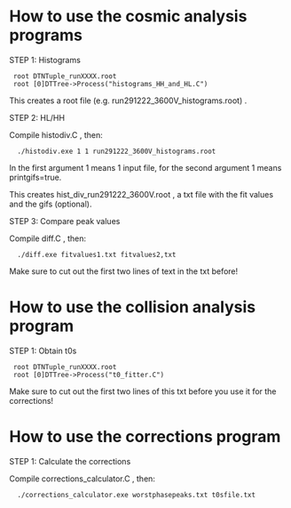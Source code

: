 How to use the cosmic analysis programs
==============
STEP 1: Histograms

     root DTNTuple_runXXXX.root
     root [0]DTTree->Process("histograms_HH_and_HL.C") 
     
This creates a root file (e.g. run291222_3600V_histograms.root) .

STEP 2: HL/HH

Compile histodiv.C , then:

      ./histodiv.exe 1 1 run291222_3600V_histograms.root
      
In the first argument 1 means 1 input file, for the second argument 1 means printgifs=true.

This creates hist_div_run291222_3600V.root , a txt file with the fit values and the gifs (optional).

STEP 3: Compare peak values

Compile diff.C , then:

      ./diff.exe fitvalues1.txt fitvalues2,txt
Make sure to cut out the first two lines of text in the txt before!

How to use the collision analysis program
==============
STEP 1: Obtain t0s

     root DTNTuple_runXXXX.root
     root [0]DTTree->Process("t0_fitter.C") 
Make sure to cut out the first two lines of this txt before you use it for the corrections!

How to use the corrections program
==============
STEP 1: Calculate the corrections

Compile corrections_calculator.C , then:

      ./corrections_calculator.exe worstphasepeaks.txt t0sfile.txt

